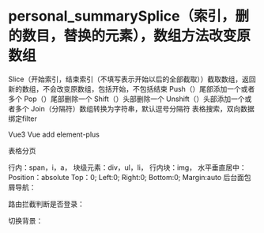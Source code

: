 # personal_summarySplice（索引，删的数目，替换的元素），数组方法改变原数组
Slice（开始索引，结束索引（不填写表示开始以后的全部截取））截取数组，返回新的数组，不会改变原数组，包括开始，不包括结束
Push（）尾部添加一个或者多个
Pop（）尾部删除一个
Shift（）头部删除一个
Unshift（）头部添加一个或者多个
Join（分隔符）数组转换为字符串，默认逗号分隔符
表格搜索，双向数据绑定filter
 
Vue3
Vue add element-plus

表格分页

 
行内：span，i，a，
块级元素：div，ul，li，
行内块：img，
水平垂直居中：
Position：absolute
Top：0;
Left:0;
Right:0;
Bottom:0;
Margin:auto
后台面包屑导航：
 
 
路由拦截判断是否登录：
 
切换背景：
 
